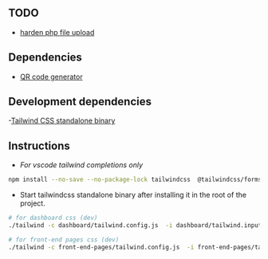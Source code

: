 
## TODO
- [harden php file upload](https://dev.to/einlinuus/how-to-upload-files-with-php-correctly-and-securely-1kng)


## Dependencies

- [QR code generator](https://github.com/davidshimjs/qrcodejs)

## Development dependencies
-[Tailwind CSS standalone binary](https://github.com/tailwindlabs/tailwindcss/releases)




## Instructions

- *For vscode tailwind completions only*
```bash
npm install --no-save --no-package-lock tailwindcss  @tailwindcss/forms
```

- Start tailwindcss standalone binary after installing it in the root of the project.
```bash
# for dashboard css (dev)
./tailwind -c dashboard/tailwind.config.js  -i dashboard/tailwind.input.css -o public/assets/dashboard.css --watch

# for front-end pages css (dev)
./tailwind -c front-end-pages/tailwind.config.js  -i front-end-pages/tailwind.input.css -o public/assets/app.css --watch     
```